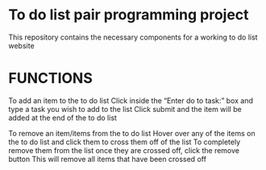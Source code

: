 # To do list pair programming project

This repository contains the necessary components for a working to do list website

# FUNCTIONS
To add an item to the to do list
	Click inside the “Enter do to task:” box and type a task you wish to add to the list
	Click submit and the item will be added at the end of the to do list

To remove an item/items from the to do list
	Hover over any of the items on the to do list and click them to cross them off of the list
	To completely remove them from the list once they are crossed off, click the remove button
	This will remove all items that have been crossed off
